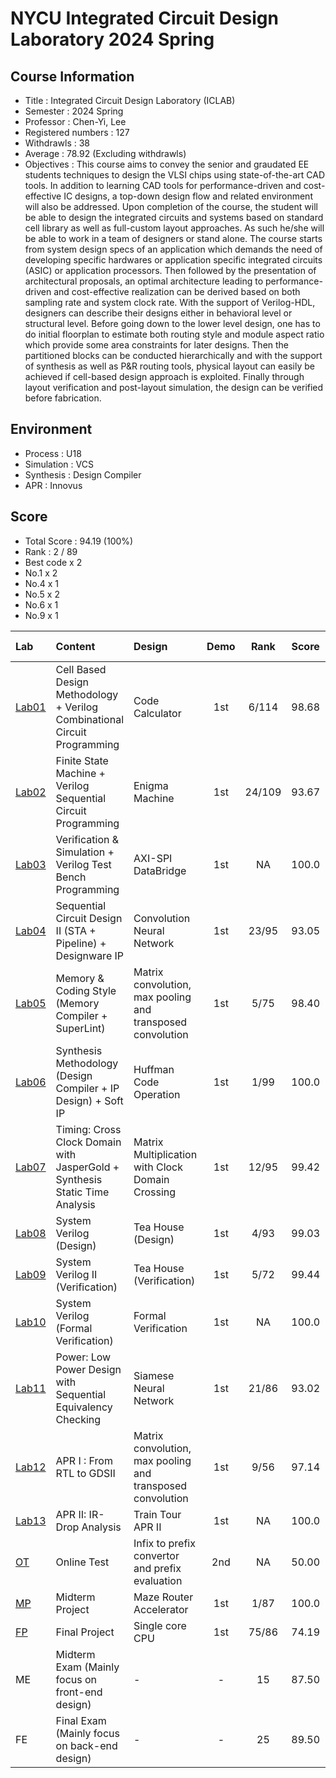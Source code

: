 # NYCU Integrated Circuit Design Laboratory 2024 Spring

## Course Information
- Title : Integrated Circuit Design Laboratory (ICLAB)
- Semester : 2024 Spring
- Professor : Chen-Yi, Lee
- Registered numbers : 127
- Withdrawls : 38
- Average : 78.92 (Excluding withdrawls)
- Objectives : This course aims to convey the senior and graudated EE students techniques to design the VLSI chips using state-of-the-art CAD tools. In addition to learning CAD tools for performance-driven and cost-effective IC designs, a top-down design flow and related environment will also be addressed. Upon completion of the course, the student will be able to design the integrated circuits and systems based on standard cell library as well as full-custom layout approaches. As such he/she will be able to work in a team of designers or stand alone.
The course starts from system design specs of an application which demands the need of developing specific hardwares or application specific integrated circuits (ASIC) or application processors. Then followed by the presentation of architectural proposals, an optimal architecture leading to performance-driven and cost-effective realization can be derived based on both sampling rate and system clock rate. With the support of Verilog-HDL, designers can describe their designs either in behavioral level or structural level. Before going down to the lower level design, one has to do initial floorplan to estimate both routing style and module aspect ratio which provide some area constraints for later designs. Then the partitioned blocks can be conducted hierarchically and with the support of synthesis as well as P&R routing tools, physical layout can easily be achieved if cell-based design approach is exploited. Finally through layout verification and post-layout simulation, the design can be verified before fabrication.

## Environment
- Process : U18
- Simulation : VCS
- Synthesis : Design Compiler
- APR : Innovus

## Score
- Total Score : 94.19 (100%)
- Rank : 2 / 89
- Best code x 2
- No.1 x 2
- No.4 x 1
- No.5 x 2
- No.6 x 1
- No.9 x 1

|Lab             |Content                                                                      |Design                                                      |Demo |Rank    |Score  |Pass Rate|Weight|
|:---------------|:----------------------------------------------------------------------------|:-----------------------------------------------------------|:---:|:------:|:-----:|:-------:|:----:|
| [Lab01](Lab01) | Cell Based Design Methodology +  Verilog Combinational Circuit Programming  | Code Calculator                                            | 1st | 6/114  | 98.68 | 89.76%  | 5%   |
| [Lab02](Lab02) | Finite State Machine + Verilog Sequential Circuit Programming               | Enigma Machine                                             | 1st | 24/109 | 93.67 | 85.83%  | 5%   |
| [Lab03](Lab03) | Verification & Simulation + Verilog Test Bench Programming                  | AXI-SPI DataBridge                                         | 1st | NA     | 100.0 | 75.59%  | 5%   |
| [Lab04](Lab04) | Sequential Circuit Design II (STA + Pipeline) + Designware IP               | Convolution Neural Network                                 | 1st | 23/95  | 93.05 | 74.80%  | 5%   |
| [Lab05](Lab05) | Memory & Coding Style (Memory Compiler + SuperLint)                         | Matrix convolution, max pooling and transposed convolution | 1st | 5/75   | 98.40 | 59.06%  | 5%   |
| [Lab06](Lab06) | Synthesis Methodology (Design Compiler + IP Design) + Soft IP               |  Huffman Code Operation                                    | 1st | 1/99   | 100.0 | 77.95%  | 5%   |
| [Lab07](Lab07) | Timing: Cross Clock Domain with JasperGold + Synthesis Static Time Analysis | Matrix Multiplication with Clock Domain Crossing           | 1st | 12/95  | 99.42 | 74.80%  | 5%   |
| [Lab08](Lab08) | System Verilog (Design)                                                     | Tea House (Design)                                         | 1st | 4/93   | 99.03 | 73.23%  | 5%   |
| [Lab09](Lab09) | System Verilog II (Verification)                                            | Tea House (Verification)                                   | 1st | 5/72   | 99.44 | 56.69%  | 5%   |
| [Lab10](Lab10) | System Verilog (Formal Verification)                                        | Formal Verification                                        | 1st | NA     | 100.0 | 76.38%  | 3%   |
| [Lab11](Lab11) | Power: Low Power Design with Sequential Equivalency Checking                | Siamese Neural Network                                     | 1st | 21/86  | 93.02 | 67.72%  | 5%   |
| [Lab12](Lab12) | APR I : From RTL to GDSII                                                   | Matrix convolution, max pooling and transposed convolution | 1st | 9/56   | 97.14 | 68.50%  | 5%   |
| [Lab13](Lab13) | APR II: IR-Drop Analysis                                                    | Train Tour APR II                                          | 1st | NA     | 100.0 | 68.50%  | 5%   |
| [OT](OT)       | Online Test                                                                 | Infix to prefix convertor and prefix evaluation            | 2nd | NA     | 50.00 |  2.36%  | 5%   |
| [MP](MP)       | Midterm Project                                                             | Maze Router Accelerator                                    | 1st | 1/87   | 100.0 | 68.50%  | 8%   |
| [FP](FP)       | Final Project                                                               | Single core CPU                                            | 1st | 75/86  | 74.19 | 67.72%  | 8%   |
| ME             | Midterm Exam (Mainly focus on front-end design)                             | -                                                          |  -  | 15     | 87.50 | -       | 8%   |
| FE             | Final Exam (Mainly focus on back-end design)                                | -                                                          |  -  | 25     | 89.50 | -       | 8%   |
